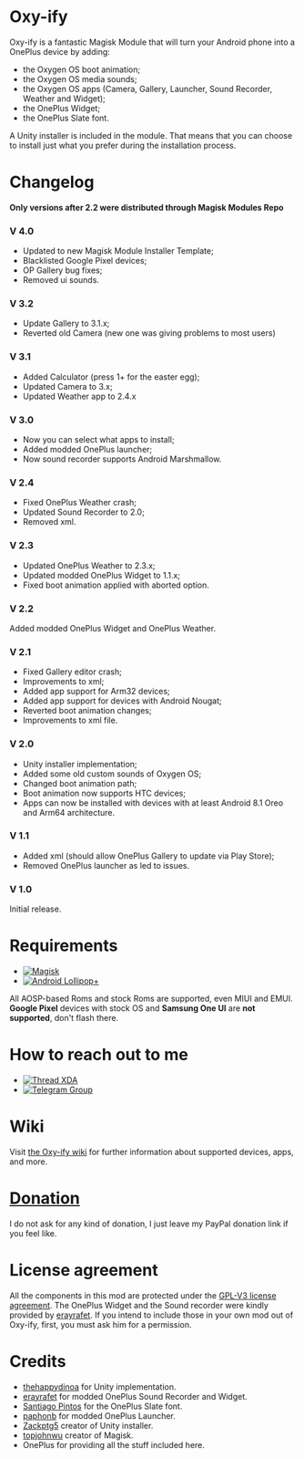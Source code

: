 # Oxy-ify

Oxy-ify is a fantastic Magisk Module that will turn your Android phone into a OnePlus device by adding:

- the Oxygen OS boot animation;
- the Oxygen OS media sounds;
- the Oxygen OS apps (Camera, Gallery, Launcher, Sound Recorder, Weather and Widget);
- the OnePlus Widget;
- the OnePlus Slate font.

A Unity installer is included in the module. That means that you can choose to install just what you prefer during the installation process.

# Changelog

**Only versions after 2.2 were distributed through Magisk Modules Repo**

### V 4.0
- Updated to new Magisk Module Installer Template;
- Blacklisted Google Pixel devices;
- OP Gallery bug fixes;
- Removed ui sounds.

### V 3.2
- Update Gallery to 3.1.x;
- Reverted old Camera (new one was giving problems to most users)

### V 3.1
- Added Calculator (press 1+ for the easter egg);
- Updated Camera to 3.x;
- Updated Weather app to 2.4.x

### V 3.0
- Now you can select what apps to install;
- Added modded OnePlus launcher;
- Now sound recorder supports Android Marshmallow.

### V 2.4
- Fixed OnePlus Weather crash;
- Updated Sound Recorder to 2.0;
- Removed xml.

### V 2.3
- Updated OnePlus Weather to 2.3.x;
- Updated modded OnePlus Widget to 1.1.x;
- Fixed boot animation applied with aborted option.

### V 2.2
Added modded OnePlus Widget and OnePlus Weather.

### V 2.1
- Fixed Gallery editor crash;
- Improvements to xml;
- Added app support for Arm32 devices;
- Added app support for devices with Android Nougat;
- Reverted boot animation changes;
- Improvements to xml file.

### V 2.0
- Unity installer implementation;
- Added some old custom sounds of Oxygen OS;
- Changed boot animation path;
- Boot animation now supports HTC devices;
- Apps can now be installed with devices with at least Android 8.1 Oreo and Arm64 architecture.

### V 1.1
- Added xml (should allow OnePlus Gallery to update via Play Store);
- Removed OnePlus launcher as led to issues.

### V 1.0
Initial release.

# Requirements
-   [![Magisk](https://img.shields.io/badge/Magisk-17%2B-00B39B.svg)](https://forum.xda-developers.com/apps/magisk/official-magisk-v7-universal-systemless-t3473445)
-   [![Android Lollipop+](https://img.shields.io/badge/Lollipop-5.0+-lightgrey.svg)](https://www.android.com/versions/lollipop-5-0/)

All AOSP-based Roms and stock Roms are supported, even MIUI and EMUI.
**Google Pixel** devices with stock OS and **Samsung One UI** are **not supported**, don't flash there.

# How to reach out to me
-   [![Thread XDA](https://img.shields.io/badge/XDA-Thread-orange.svg)](https://forum.xda-developers.com/apps/magisk/oxy-ify-magisk-module-add-oxygen-os-t3888094)
-   [![Telegram Group](https://img.shields.io/badge/Telegram-Group-blue.svg)](https://t.me/Oxyify)


# Wiki
Visit [the Oxy-ify wiki](https://github.com/MarcAnt01/Oxy-ify/wiki) for further information about supported devices, apps, and more.

# [Donation](https://www.paypal.me/filippofedeli)
I do not ask for any kind of donation, I just leave my PayPal donation link if you feel like.

# License agreement
All the components in this mod are protected under the [GPL-V3 license agreement](https://github.com/MarcAnt01/Oxy-ify/blob/master/LICENSE).
The OnePlus Widget and the Sound recorder were kindly provided by [erayrafet](https://forum.xda-developers.com/member.php?u=6901118). If you intend to include those in your own mod out of Oxy-ify, first, you must ask him for a permission.

# Credits
- [thehappydinoa](https://github.com/thehappydinoa) for Unity implementation.
- [erayrafet](https://forum.xda-developers.com/member.php?u=6901118) for modded OnePlus Sound Recorder and Widget.
- [Santiago Pintos](https://github.com/SantiagoPintos) for the OnePlus Slate font.
- [paphonb](https://github.com/paphonb) for modded OnePlus Launcher.
- [Zackptg5](https://github.com/Zackptg5) creator of Unity installer.
- [topjohnwu](https://github.com/topjohnwu) creator of Magisk.
- OnePlus for providing all the stuff included here.
